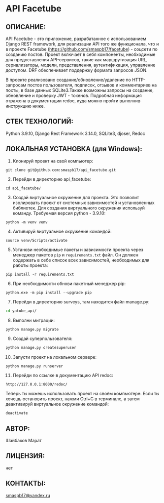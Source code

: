 # API Facetube
## ОПИСАНИЕ:

API Facetube - это приложение, разрабатанное с использованием Django REST framework, для реализации API того же функционала, что и в проекте Facetube (https://github.com/smaspb17/facetube) - соцсети по созданию постов. Проект включает в себя компоненты, необходимые для предоставления API-сервисов, такие как маршрутизация URL, сериализаторы, модели, представления, аутентификация, управление доступом. DRF обеспечивает поддержку формата зaпросов JSON.

В проекте реализовано создание/обновление/удаление по HTTP-запросам постов пользователя, подписок, отзывов и комментариев на посты, в базе данных SQLite3.Также возможны запросы на создание, обновление и проверку JWT - токенов. Подробная информация отражена в документации redoc, куда можно пройти выполнив инструкцию ниже.
 
## СТЕК ТЕХНОЛОГИЙ:
Python 3.9.10, Django Rest Framework 3.14.0, SQLite3, djoser, Redoc

## ЛОКАЛЬНАЯ УСТАНОВКА (для Windows):

1. Клонируй проект на свой компьютер:
```
git clone git@github.com:smaspb17/api_facetube.git
```
2. Перейди в директорию api_facetube:
```
cd api_facetube/
```
3. Создай виртуальное окружение для проекта. Это позволит изолировать проект от системных зависимостей и установленных библиотек. Для создания виртуального окружения используй команду. Требуемая версия python - 3.9.10:
```
python -m venv venv
```
4. Активируй виртуальное окружение командой:
```
source venv/Scripts/activate
```
5. Установи необходимые пакеты и зависимости проекта через менеджер пакетов `pip` и `requirements.txt` файл. Он должен содержать в себе список всех зависимостей, необходимых для работы проекта:
```
pip install -r requirements.txt
```
6. При необходимости обнови пакетный менеджер pip:
``` 
python.exe -m pip install --upgrade pip
```
7. Перейди в директорию surveys, там находится файл manage.py:
```cmd
cd yatube_api/
```
8. Выполни миграции:
```cmd
python manage.py migrate
```
9. Создай суперпользователя:
```cmd
python manage.py createsuperuser
```
10. Запусти проект на локальном сервере:
```
python manage.py runserver
```
11. Перейди по ссылке в документацию API redoc:
```
http://127.0.0.1:8000/redoc/
```
Теперь ты можешь использовать проект на своём компьютере. Если ты хочешь остановить проект, нажми Ctrl+C в терминале, а затем деактивируй виртуальное окружение командой:
```cmd
deactivate
```

## АВТОР:

Шайбаков Марат

## ЛИЦЕНЗИЯ:

нет

## КОНТАКТЫ:

smaspb17@yandex.ru
